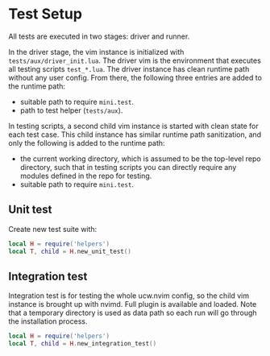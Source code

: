 # Test Setup

All tests are executed in two stages: driver and runner.

In the driver stage, the vim instance is initialized with
`tests/aux/driver_init.lua`.
The driver vim is the environment that executes all testing scripts
`test_*.lua`.
The driver instance has clean runtime path without any user config.
From there, the following three entries are added to the runtime path:

* suitable path to require `mini.test`.
* path to test helper (`tests/aux`).

In testing scripts, a second child vim instance is started with clean
state for each test case. This child instance has similar runtime path
sanitization, and only the following is added to the runtime path:

* the current working directory, which is assumed to be the top-level repo
  directory, such that in testing scripts you can directly require any modules
  defined in the repo for testing.
* suitable path to require `mini.test`.

## Unit test

Create new test suite with:
```lua
local H = require('helpers')
local T, child = H.new_unit_test()
```

## Integration test

Integration test is for testing the whole ucw.nvim config, so the child vim
instance is brought up with nvimd.
Full plugin is available and loaded.
Note that a temporary directory is used as data path so each run will go through
the installation process.

```lua
local H = require('helpers')
local T, child = H.new_integration_test()
```
